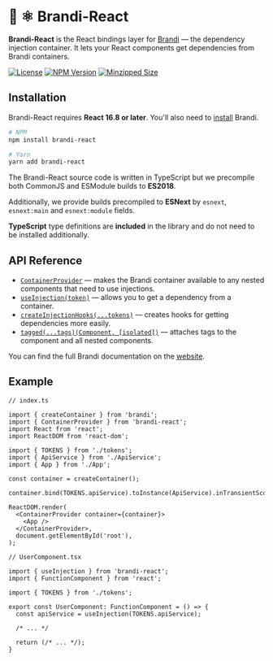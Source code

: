 # 🥃 ⚛️ Brandi-React

**Brandi-React** is the React bindings layer
for [Brandi](https://github.com/vovaspace/brandi/tree/main/packages/brandi) — the dependency injection container. It lets your React components get dependencies from Brandi containers.

[![License](https://img.shields.io/badge/license-ISC-blue.svg)](https://github.com/vovaspace/brandi/blob/main/packages/brandi-react/LICENSE)
[![NPM Version](https://img.shields.io/npm/v/brandi-react.svg?style=flat)](https://www.npmjs.com/package/brandi-react)
[![Minzipped Size](https://badgen.net/bundlephobia/minzip/brandi-react)](https://bundlephobia.com/result?p=brandi-react)

## Installation

Brandi-React requires **React 16.8 or later**.
You'll also need to [install](https://brandi.js.org/getting-started/installation) Brandi.

```bash
# NPM
npm install brandi-react
```

```bash
# Yarn
yarn add brandi-react
```

The Brandi-React source code is written in TypeScript but we precompile both CommonJS and ESModule builds to **ES2018**.

Additionally, we provide builds precompiled to **ESNext** by `esnext`, `esnext:main` and `esnext:module` fields.

**TypeScript** type definitions are **included** in the library and do not need to be installed additionally.

## API Reference

- [`ContainerProvider`](https://brandi.js.org/brandi-react/container-provider) —
  makes the Brandi container available to any nested components that need to use injections.
- [`useInjection(token)`](https://brandi.js.org/brandi-react/use-injection) —
  allows you to get a dependency from a container.
- [`createInjectionHooks(...tokens)`](https://brandi.js.org/brandi-react/create-injection-hooks) —
  creates hooks for getting dependencies more easily.
- [`tagged(...tags)(Component, [isolated])`](https://brandi.js.org/brandi-react/tagged) —
  attaches tags to the component and all nested components.

You can find the full Brandi documentation on the [website](https://brandi.js.org).

## Example

```tsx
// index.ts

import { createContainer } from 'brandi';
import { ContainerProvider } from 'brandi-react';
import React from 'react';
import ReactDOM from 'react-dom';

import { TOKENS } from './tokens';
import { ApiService } from './ApiService';
import { App } from './App';

const container = createContainer();

container.bind(TOKENS.apiService).toInstance(ApiService).inTransientScope();

ReactDOM.render(
  <ContainerProvider container={container}>
    <App />
  </ContainerProvider>,
  document.getElementById('root'),
);
```

```tsx
// UserComponent.tsx

import { useInjection } from 'brandi-react';
import { FunctionComponent } from 'react';

import { TOKENS } from './tokens';

export const UserComponent: FunctionComponent = () => {
  const apiService = useInjection(TOKENS.apiService);

  /* ... */

  return (/* ... */);
}
```
